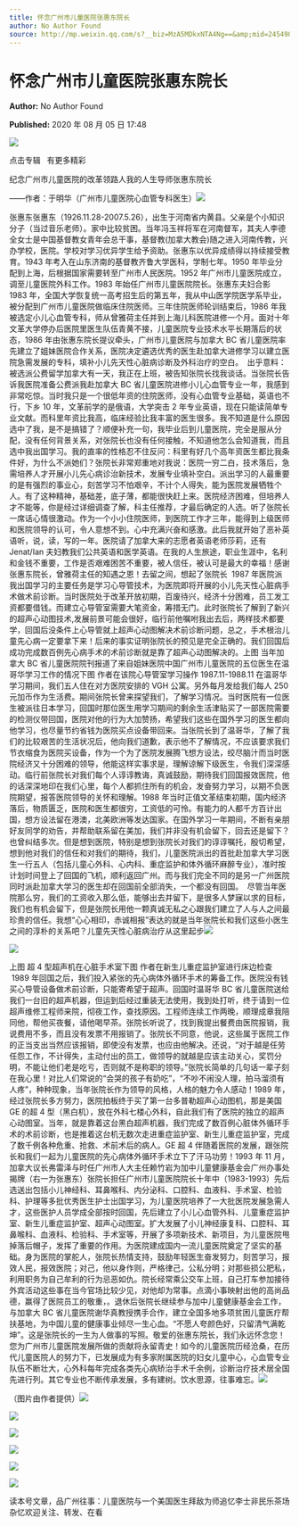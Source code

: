 ```yaml
---
title: 怀念广州市儿童医院张惠东院长
author: No Author Found
source: http://mp.weixin.qq.com/s?__biz=MzA5MDkxNTA4Ng==&amp;mid=2454909816&amp;idx=1&amp;sn=d9658aeef509d3edbc7a3c2a38e6859b&amp;chksm=87a23b19b0d5b20f1dea1971694cd464a44e53725d79ac0a8a10c4e835f3c8768dc9bd8f1f50&poc_token=HJ_Do2ejHyO-wNZGG8Q1S8FdPgy1YBBEob-nUEme
---
```


# 怀念广州市儿童医院张惠东院长

**Author:** No Author Found

**Published:** 2020 年 08 月 05 日 17:48

![](https://mmbiz.qpic.cn/mmbiz_gif/Ljib4So7yuWiatGiapD46vqo7m44T8eaq8ibBdQ4X4vb5IjbXPz1oqBTMviaFP6jIJyQee86FMQ2piadtP4aLUjhJk5g/640?wx_fmt=other)

点击专辑   有更多精彩

纪念广州市儿童医院的改革领路人我的人生导师张惠东院长

——作者：于明华（广州市儿童医院心血管专科医生）![](https://mmbiz.qpic.cn/mmbiz_gif/Ljib4So7yuWhXYRHwLjdtNVjfkzWDYjulHoLpwCYn4VIjRH7LpNiaicEPA0lWyoZP1OOHvzVtJSt5S2ClMQE7iarWg/640?wx_fmt=gif)

张惠东张惠东（1926.11.28-2007.5.26），出生于河南省内黄县。父亲是个小知识分子（当过音乐老师）。家中比较贫困。当年冯玉祥将军在河南督军，其夫人李德全女士是中国基督教女青年会总干事，基督教(加拿大教会)随之进入河南传教，兴办学校，医院。学校对学习优异学生给予资助。张惠东以优异成绩得以持续接受教育。1943 年考入在山东济南的基督教齐鲁大学医科，学制七年。1950 年毕业分配到上海，后根据国家需要转至广州市人民医院。1952 年广州市儿童医院成立，调至儿童医院外科工作。1983 年始任广州市儿童医院院长。张惠东夫妇合影 1983 年，全国大学恢复统一高考招生后的第五年，我从中山医学院医学系毕业，被分配到广州市儿童医院做临床住院医师。三年住院医师轮训结束后，1986 年我被选定小儿心血管专科，师从曾雅荷主任并到上海儿科医院进修一个月。面对十年文革大学停办后医院里医生队伍青黄不接，儿童医院专业技术水平长期落后的状态，1986 年由张惠东院长提议牵头，广州市儿童医院与加拿大 BC 省儿童医院率先建立了姐妹医院合作关系，医院决定遴选优秀的医生赴加拿大进修学习以建立医院急需发展的专科，填补小儿先天性心脏病诊断及外科治疗的空白。  出乎意料：被选派公费留学加拿大有一天，我正在上班，被告知张院长找我谈话。当张院长告诉我医院准备公费派我赴加拿大 BC 省儿童医院进修小儿心血管专业一年，我感到非常吃惊。当时我只是一个很低年资的住院医师，没有心血管专业基础，英语也不行，下乡 10 年，文革前学的是俄语，大学突击 2 年专业英语，现在只能读简单专业文献。而科里年资比我高，临床经验比我丰富的医生很多。我不知道是什么原因选中了我，是不是搞错了？顺便补充一句，我毕业后到儿童医院，完全是服从分配，没有任何背景关系，对张院长也没有任何接触，不知道他怎么会知道我，而且选中我出国学习。我的直率的性格忍不住反问：科里有好几个高年资医生都比我条件好，为什么不派她们？张院长非常郑重地对我说：医院一穷二白，技术落后，急需培养人才开展小儿先心病诊治新技术，发展专业填补空白。派出学习的人最重要的是有强烈的事业心，刻苦学习不怕艰辛，不计个人得失，能为医院发展牺牲个人。有了这种精神，基础差，底子薄，都能很快赶上来。医院经济困难，但培养人才不能等，你是经过详细调查了解，科主任推荐，才最后确定的人选。听了张院长一席话心情很激动。作为一个小小住院医师，到医院工作才三年，能得到上级医师和医院领导的认可，令人意想不到。心中充满兴奋和感激。此后我就开始了恶补英语听，说，读，写的一年。医院请了加拿大来的志愿者英语老师莎莉，还有 Jenat/Ian 夫妇教我们公共英语和医学英语。在我的人生旅途，职业生涯中，名利和金钱不重要，工作是否艰难困苦不重要，被人信任，被认可是最大的幸福！感谢张惠东院长，曾雅荷主任的知遇之恩！去留之间，想起了张院长  1987 年医院派我出国学习的主要任务是学习心导管技术，为医院即将开展的小儿先天性心脏病手术做术前诊断。当时医院处于改革开放初期，百废待兴，经济十分困难，员工发工资都要借钱。而建立心导管室需要大笔资金，筹措无门。此时张院长了解到了新兴的超声心动图技术,发展前景可能会很好，临行前他嘱咐我出去后，两样技术都要学，回国后没条件上心导管就上超声心动图解决术前诊断问题，总之，手术根治儿童先心病一定要拿下来！后来的事实证明张院长的预见是完全正确的。我们回国后成功完成数百例先心病手术的术前诊断就是靠了超声心动图解决的。上图 当年加拿大 BC 省儿童医院院刊报道了来自姐妹医院中国广州市儿童医院的五位医生在温哥华学习工作的情况下图 作者在该院心导管室学习操作 1987.11-1988.11 在温哥华学习期间，我们五人住在对方医院安排的 VGH 公寓。另外每月发给我们每人 250 元加币作为生活费。期间张院长曾来探望我们，了解学习情况。当时医院有一位医生被派往日本学习，回国时那位医生用学习期间的剩余生活津贴买了一部医院需要的检测仪带回国，医院对他的行为大加赞扬，希望我们这些在国外学习的医生都向他学习，也尽量节约省钱为医院买点设备带回来。当张院长到了温哥华，了解了我们的比较艰苦的生活状况后，他向我们道歉，表示他不了解情况，不应该要求我们节衣缩食为医院买设备，作为一个为了医院发展腾飞想方设法，绞尽脑汁而当时医院经济又十分困难的领导，他能这样实事求是，理解谅解下级医生，令我们深深感动。临行前张院长对我们每个人谆谆教诲，真诚鼓励，期待我们回国报效医院，他的话深深地印在我们心里，每个人都抓住所有的机会，发奋努力学习，以期不负医院期望，报答医院领导的关怀和理解。1988 年当时正值文革结束初期，国内经济落后，物质匮乏，医院和医生都很穷，工资低的可怜。有能力的人都千方百计出国，想方设法留在港澳，北美欧洲等发达国家。在国外学习一年期间，不断有亲朋好友同学的劝告，并帮助联系留在美加，我们并非没有机会留下，回去还是留下？也曾纠结多次。但是想到医院，特别是想到张院长对我们的谆谆嘱托，殷切希望，想到他对我们的信任和对我们的期待，我们，儿童医院派出的首批赴加拿大学习医生一行五人（包括儿童心外科、心内科、重症监护和体外循环麻醉专业），准时按计划时间登上了回国的飞机，顺利返回广州。而与我们完全不同的是另一广州医院同时派赴加拿大学习的医生却在回国前全部消失，一个都没有回国。  尽管当年医院那么穷，我们的工资收入那么低，能够出去并留下，是很多人梦寐以求的目标，我们也有机会留下，但是张院长用他一颗真诚无私之心跟我们建立了人与人之间最珍贵的信任。我想“心心相印，赤诚相报”表达的就是当年张院长和我们这些小医生之间的淳朴的关系吧？儿童先天性心脏病治疗从这里起步![](https://mmbiz.qpic.cn/mmbiz_gif/Ljib4So7yuWhXYRHwLjdtNVjfkzWDYjulIo8icjV4g8jlhe0SCOmrZEggDrPKfdt6h3ojh1mERacTGOdl9frJxicw/640?wx_fmt=gif)

![](https://mmbiz.qpic.cn/mmbiz_jpg/PJWG74pLsMYqvIW6KT4jVaarwibx6xWDEpbh4UQibsDDurtqLuJXEv3Z9Td595vtP6fH8Enk9n3GSicMgCDQkowVA/640?wx_fmt=jpeg)

上图 超 4 型超声机在心脏手术室下图 作者在新生儿重症监护室进行床边检查  1989 年回国之后，我们投入紧张的先心病体外循环手术的筹备工作。医院没有钱买心导管设备做术前诊断，只能寄希望于超声。回国时温哥华 BC 省儿童医院送给我们一台旧的超声机器，但运到后经过重装无法使用，我到处打听，终于请到一位超声维修工程师来院，彻夜工作，查找原因。工程师连续工作两晚，顺理成章我陪同他，帮他买夜餐，请他喝早茶。张院长听说了，找到我提出餐费由医院报销，我说费用不多，而且没有发票不用报销了。张院长不同意，他说，这些属于医院工作的正当支出当然应该报销，即使没有发票，也应由他解决。还说，“对于越是任劳任怨工作，不计得失，主动付出的员工，做领导的就越是应该主动关心，奖罚分明，不能让他们老是吃亏，否则就不是称职的领导。”张院长简单的几句话一辈子刻在我心里！对比人们常说的“会哭的孩子有奶吃”，“不吵不闹没人理，拍马溜须有人疼”，种种现象，当年张院长作为领导的风格，人格的魅力令人感动！1989 年，经过张院长多方努力，医院拍板终于买了第一台多普勒超声心动图机，那是美国 GE 的超 4 型（黑白机），放在外科七楼心外科，自此我们有了医院的独立的超声心动图室。当年，就是靠着这台黑白超声机器，我们完成了数百例心脏体外循环手术的术前诊断，也是推着这台机无数次走进重症监护室、新生儿重症监护室，完成了数千例各种危重、抢救、术前术后的病人。GE 超 4 伴随着医院的发展，跟张院长和我们一起为儿童医院的先心病体外循环手术立下了汗马功劳！1993 年 11 月，加拿大议长弗雷泽与时任广州市人大主任赖竹岩为加中儿童健康基金会广州办事处揭牌（右一为张惠东）张院长担任广州市儿童医院院长十年中（1983-1993）先后选送出包括小儿神经科、耳鼻喉科、内分泌科、口腔科、血液科、手术室、检验科、护理等多批优秀医生护士出国学习，为儿童医院培养了一大批医院发展急需人才，这些医护人员学成全部按时回国，先后建立了小儿心血管外科、儿童重症监护室、新生儿重症监护室、超声心动图室。扩大发展了小儿神经康复科、口腔科、耳鼻喉科、血液科、检验科、手术室等，开展了多项新技术、新项目，为儿童医院甩掉落后帽子，发挥了重要的作用。为医院建成国内一流儿童医院奠定了坚实的基础。身为医院的掌舵人，张院长热情支持，鼓励年轻医生奋发努力，刻苦学习，报效人民，报效医院；对己，他以身作则，严格律己，公私分明；对那些损公肥私，利用职务为自己牟利的行为忌恶如仇。院长经常乘公交车上班，自己打车参加接待外宾活动这些事在当今官场比较少见，对他却为常事。点滴小事映射出他的高尚品德，赢得了医院员工的敬重，。退休后张院长继续参与加中儿童健康基金会工作，与加拿大 BC 省儿童医院谢华真教授携手合作，建立全国多地多项贫困儿童医疗帮扶基地，为中国儿童的健康事业倾尽一生心血。“不愿人夸颜色好，只留清气满乾坤”。这是张院长的一生为人做事的写照。敬爱的张惠东院长，我们永远怀念您！您为广州市儿童医院发展所做的贡献将永留青史！如今的儿童医院历经沧桑，在历代儿童医院人的努力下，已发展成为有多家附属医院的妇女儿童中心，心血管专业队伍不断壮大，心外科每年完成各类先心病矫治手术千余例，诊断治疗技术居全国先进行列。其它专业也不断传承发展，多有建树。饮水思源，往事难忘。![](https://mmbiz.qpic.cn/mmbiz_jpg/PJWG74pLsMYqvIW6KT4jVaarwibx6xWDEugqibwm0Bibr2KzbnqibTaGFrVCWx5ARweN9TicKvXspnEUKQGEVCpLI2w/640?wx_fmt=jpeg)

（图片由作者提供）![](https://mmbiz.qpic.cn/mmbiz_jpg/PJWG74pLsMb0bLdy0ic2KkypdDs1XV4h7jFZUV0HoFS6k40awficxLCibHCia3dc7MFrUW8xYlw48IA0Hq1IZcxkcw/640?wx_fmt=jpeg)

![](https://mmbiz.qpic.cn/mmbiz_jpg/PJWG74pLsMb0bLdy0ic2KkypdDs1XV4h7q4kJMKOYTFghtOS8Qyic6c4bKhtoLAImfgeX2YPgumszxnIwEp0VdPg/640?wx_fmt=jpeg)

![](https://mmbiz.qpic.cn/mmbiz_jpg/PJWG74pLsMYqvIW6KT4jVaarwibx6xWDEU8atU2TRpnzGfZq7a3Hwx0TJq7hleSzicXSnafYrYib5ibyhCTFNRm4AQ/640?wx_fmt=jpeg)

![](https://mmbiz.qpic.cn/mmbiz_jpg/PJWG74pLsMYqvIW6KT4jVaarwibx6xWDE5jKyxYl1KOOTky7RZdvokLLlk4xq8LtUtS2xJ2BUWibtF0qPmH48HCA/640?wx_fmt=jpeg)

![](https://mmbiz.qpic.cn/mmbiz_jpg/PJWG74pLsMYqvIW6KT4jVaarwibx6xWDESIYkmkdbS4bwQ7oj2ribxTSdEqkQDLgkNDzibURwDjsAzCTf1LwrNgsA/640?wx_fmt=jpeg)

![](https://mmbiz.qpic.cn/mmbiz/Ljib4So7yuWjuia311FD1EMEmQm0bGqialovSuTsgGfpGfzQqicaWnWkLkWt9G0OEZq2iaKn610VYdCMRqEWzpgARJQ/640?wx_fmt=jpeg)

读本号文章，品广州往事：儿童医院与一个美国医生拜敌为师追忆李士非民乐茶场杂忆欢迎关注、转发、在看
